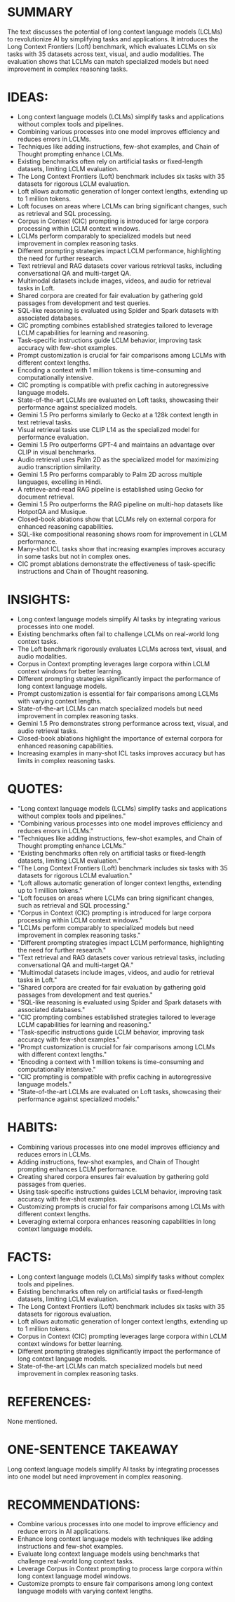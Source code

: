 # SUMMARY
The text discusses the potential of long context language models (LCLMs) to revolutionize AI by simplifying tasks and applications. It introduces the Long Context Frontiers (Loft) benchmark, which evaluates LCLMs on six tasks with 35 datasets across text, visual, and audio modalities. The evaluation shows that LCLMs can match specialized models but need improvement in complex reasoning tasks.

# IDEAS:
- Long context language models (LCLMs) simplify tasks and applications without complex tools and pipelines.
- Combining various processes into one model improves efficiency and reduces errors in LCLMs.
- Techniques like adding instructions, few-shot examples, and Chain of Thought prompting enhance LCLMs.
- Existing benchmarks often rely on artificial tasks or fixed-length datasets, limiting LCLM evaluation.
- The Long Context Frontiers (Loft) benchmark includes six tasks with 35 datasets for rigorous LCLM evaluation.
- Loft allows automatic generation of longer context lengths, extending up to 1 million tokens.
- Loft focuses on areas where LCLMs can bring significant changes, such as retrieval and SQL processing.
- Corpus in Context (CIC) prompting is introduced for large corpora processing within LCLM context windows.
- LCLMs perform comparably to specialized models but need improvement in complex reasoning tasks.
- Different prompting strategies impact LCLM performance, highlighting the need for further research.
- Text retrieval and RAG datasets cover various retrieval tasks, including conversational QA and multi-target QA.
- Multimodal datasets include images, videos, and audio for retrieval tasks in Loft.
- Shared corpora are created for fair evaluation by gathering gold passages from development and test queries.
- SQL-like reasoning is evaluated using Spider and Spark datasets with associated databases.
- CIC prompting combines established strategies tailored to leverage LCLM capabilities for learning and reasoning.
- Task-specific instructions guide LCLM behavior, improving task accuracy with few-shot examples.
- Prompt customization is crucial for fair comparisons among LCLMs with different context lengths.
- Encoding a context with 1 million tokens is time-consuming and computationally intensive.
- CIC prompting is compatible with prefix caching in autoregressive language models.
- State-of-the-art LCLMs are evaluated on Loft tasks, showcasing their performance against specialized models.
- Gemini 1.5 Pro performs similarly to Gecko at a 128k context length in text retrieval tasks.
- Visual retrieval tasks use CLIP L14 as the specialized model for performance evaluation.
- Gemini 1.5 Pro outperforms GPT-4 and maintains an advantage over CLIP in visual benchmarks.
- Audio retrieval uses Palm 2D as the specialized model for maximizing audio transcription similarity.
- Gemini 1.5 Pro performs comparably to Palm 2D across multiple languages, excelling in Hindi.
- A retrieve-and-read RAG pipeline is established using Gecko for document retrieval.
- Gemini 1.5 Pro outperforms the RAG pipeline on multi-hop datasets like HotpotQA and Musique.
- Closed-book ablations show that LCLMs rely on external corpora for enhanced reasoning capabilities.
- SQL-like compositional reasoning shows room for improvement in LCLM performance.
- Many-shot ICL tasks show that increasing examples improves accuracy in some tasks but not in complex ones.
- CIC prompt ablations demonstrate the effectiveness of task-specific instructions and Chain of Thought reasoning.

# INSIGHTS:
- Long context language models simplify AI tasks by integrating various processes into one model.
- Existing benchmarks often fail to challenge LCLMs on real-world long context tasks.
- The Loft benchmark rigorously evaluates LCLMs across text, visual, and audio modalities.
- Corpus in Context prompting leverages large corpora within LCLM context windows for better learning.
- Different prompting strategies significantly impact the performance of long context language models.
- Prompt customization is essential for fair comparisons among LCLMs with varying context lengths.
- State-of-the-art LCLMs can match specialized models but need improvement in complex reasoning tasks.
- Gemini 1.5 Pro demonstrates strong performance across text, visual, and audio retrieval tasks.
- Closed-book ablations highlight the importance of external corpora for enhanced reasoning capabilities.
- Increasing examples in many-shot ICL tasks improves accuracy but has limits in complex reasoning tasks.

# QUOTES:
- "Long context language models (LCLMs) simplify tasks and applications without complex tools and pipelines."
- "Combining various processes into one model improves efficiency and reduces errors in LCLMs."
- "Techniques like adding instructions, few-shot examples, and Chain of Thought prompting enhance LCLMs."
- "Existing benchmarks often rely on artificial tasks or fixed-length datasets, limiting LCLM evaluation."
- "The Long Context Frontiers (Loft) benchmark includes six tasks with 35 datasets for rigorous LCLM evaluation."
- "Loft allows automatic generation of longer context lengths, extending up to 1 million tokens."
- "Loft focuses on areas where LCLMs can bring significant changes, such as retrieval and SQL processing."
- "Corpus in Context (CIC) prompting is introduced for large corpora processing within LCLM context windows."
- "LCLMs perform comparably to specialized models but need improvement in complex reasoning tasks."
- "Different prompting strategies impact LCLM performance, highlighting the need for further research."
- "Text retrieval and RAG datasets cover various retrieval tasks, including conversational QA and multi-target QA."
- "Multimodal datasets include images, videos, and audio for retrieval tasks in Loft."
- "Shared corpora are created for fair evaluation by gathering gold passages from development and test queries."
- "SQL-like reasoning is evaluated using Spider and Spark datasets with associated databases."
- "CIC prompting combines established strategies tailored to leverage LCLM capabilities for learning and reasoning."
- "Task-specific instructions guide LCLM behavior, improving task accuracy with few-shot examples."
- "Prompt customization is crucial for fair comparisons among LCLMs with different context lengths."
- "Encoding a context with 1 million tokens is time-consuming and computationally intensive."
- "CIC prompting is compatible with prefix caching in autoregressive language models."
- "State-of-the-art LCLMs are evaluated on Loft tasks, showcasing their performance against specialized models."

# HABITS:
- Combining various processes into one model improves efficiency and reduces errors in LCLMs.
- Adding instructions, few-shot examples, and Chain of Thought prompting enhances LCLM performance.
- Creating shared corpora ensures fair evaluation by gathering gold passages from queries.
- Using task-specific instructions guides LCLM behavior, improving task accuracy with few-shot examples.
- Customizing prompts is crucial for fair comparisons among LCLMs with different context lengths.
- Leveraging external corpora enhances reasoning capabilities in long context language models.

# FACTS:
- Long context language models (LCLMs) simplify tasks without complex tools and pipelines.
- Existing benchmarks often rely on artificial tasks or fixed-length datasets, limiting LCLM evaluation.
- The Long Context Frontiers (Loft) benchmark includes six tasks with 35 datasets for rigorous evaluation.
- Loft allows automatic generation of longer context lengths, extending up to 1 million tokens.
- Corpus in Context (CIC) prompting leverages large corpora within LCLM context windows for better learning.
- Different prompting strategies significantly impact the performance of long context language models.
- State-of-the-art LCLMs can match specialized models but need improvement in complex reasoning tasks.

# REFERENCES:
None mentioned.

# ONE-SENTENCE TAKEAWAY
Long context language models simplify AI tasks by integrating processes into one model but need improvement in complex reasoning.

# RECOMMENDATIONS:
- Combine various processes into one model to improve efficiency and reduce errors in AI applications.
- Enhance long context language models with techniques like adding instructions and few-shot examples.
- Evaluate long context language models using benchmarks that challenge real-world long context tasks.
- Leverage Corpus in Context prompting to process large corpora within long context language model windows.
- Customize prompts to ensure fair comparisons among long context language models with varying context lengths.